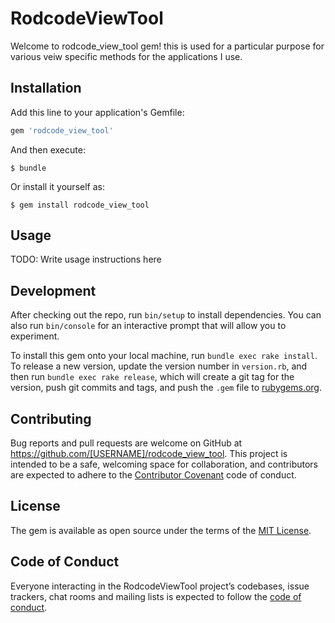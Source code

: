 # RodcodeViewTool

Welcome to rodcode_view_tool gem! this is used for a particular purpose for various veiw specific methods for the applications I use.

## Installation

Add this line to your application's Gemfile:

```ruby
gem 'rodcode_view_tool'
```

And then execute:

    $ bundle

Or install it yourself as:

    $ gem install rodcode_view_tool

## Usage

TODO: Write usage instructions here

## Development

After checking out the repo, run `bin/setup` to install dependencies. You can also run `bin/console` for an interactive prompt that will allow you to experiment.

To install this gem onto your local machine, run `bundle exec rake install`. To release a new version, update the version number in `version.rb`, and then run `bundle exec rake release`, which will create a git tag for the version, push git commits and tags, and push the `.gem` file to [rubygems.org](https://rubygems.org).

## Contributing

Bug reports and pull requests are welcome on GitHub at https://github.com/[USERNAME]/rodcode_view_tool. This project is intended to be a safe, welcoming space for collaboration, and contributors are expected to adhere to the [Contributor Covenant](http://contributor-covenant.org) code of conduct.

## License

The gem is available as open source under the terms of the [MIT License](https://opensource.org/licenses/MIT).

## Code of Conduct

Everyone interacting in the RodcodeViewTool project’s codebases, issue trackers, chat rooms and mailing lists is expected to follow the [code of conduct](https://github.com/[USERNAME]/rodcode_view_tool/blob/master/CODE_OF_CONDUCT.md).
